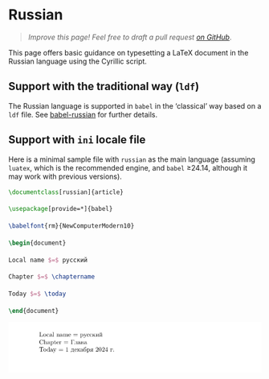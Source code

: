# Russian

<blockquote>
  <p><em>Improve this page! Feel free to draft a pull request <a href="https://github.com/latex3/babel/tree/docs/docs">on GitHub</a></em>.</p>
</blockquote>

This page offers basic guidance on typesetting a LaTeX document in the
Russian language using the Cyrillic script.

## Support with the traditional way (`ldf`)

The Russian language is supported in `babel` in the ‘classical’ way
based on a `ldf` file. See [babel-russian](https://ctan.org/pkg/babel-russian)
for further details.

## Support with `ini` locale file

Here is a minimal sample file with `russian` as the main language
(assuming `luatex`, which is the recommended engine, and `babel` ≥24.14,
although it may work with previous versions).

```tex
\documentclass[russian]{article}

\usepackage[provide=*]{babel}

\babelfont{rm}{NewComputerModern10}

\begin{document}

Local name $=$ русский

Chapter $=$ \chaptername

Today $=$ \today

\end{document}
```

![](../media/locale-russian.png)